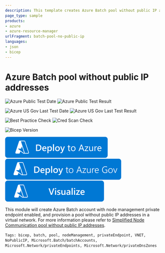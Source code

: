 ```yaml
---
description: This template creates Azure Batch pool without public IP addresses.
page_type: sample
products:
- azure
- azure-resource-manager
urlFragment: batch-pool-no-public-ip
languages:
- json
- bicep
---
```

# Azure Batch pool without public IP addresses

![Azure Public Test Date](https://azurequickstartsservice.blob.core.windows.net/badges/quickstarts/microsoft.batch/batch-pool-no-public-ip/PublicLastTestDate.svg)
![Azure Public Test Result](https://azurequickstartsservice.blob.core.windows.net/badges/quickstarts/microsoft.batch/batch-pool-no-public-ip/PublicDeployment.svg)

![Azure US Gov Last Test Date](https://azurequickstartsservice.blob.core.windows.net/badges/quickstarts/microsoft.batch/batch-pool-no-public-ip/FairfaxLastTestDate.svg)
![Azure US Gov Last Test Result](https://azurequickstartsservice.blob.core.windows.net/badges/quickstarts/microsoft.batch/batch-pool-no-public-ip/FairfaxDeployment.svg)

![Best Practice Check](https://azurequickstartsservice.blob.core.windows.net/badges/quickstarts/microsoft.batch/batch-pool-no-public-ip/BestPracticeResult.svg)
![Cred Scan Check](https://azurequickstartsservice.blob.core.windows.net/badges/quickstarts/microsoft.batch/batch-pool-no-public-ip/CredScanResult.svg)

![Bicep Version](https://azurequickstartsservice.blob.core.windows.net/badges/quickstarts/microsoft.batch/batch-pool-no-public-ip/BicepVersion.svg)

[![Deploy To Azure](https://raw.githubusercontent.com/Azure/azure-quickstart-templates/master/1-CONTRIBUTION-GUIDE/images/deploytoazure.svg?sanitize=true)](https://portal.azure.com/#create/Microsoft.Template/uri/https%3A%2F%2Fraw.githubusercontent.com%2FAzure%2Fazure-quickstart-templates%2Fmaster%2Fquickstarts%2Fmicrosoft.batch%2Fbatch-pool-no-public-ip%2Fazuredeploy.json)
[![Deploy To Azure US Gov](https://raw.githubusercontent.com/Azure/azure-quickstart-templates/master/1-CONTRIBUTION-GUIDE/images/deploytoazuregov.svg?sanitize=true)](https://portal.azure.us/#create/Microsoft.Template/uri/https%3A%2F%2Fraw.githubusercontent.com%2FAzure%2Fazure-quickstart-templates%2Fmaster%2Fquickstarts%2Fmicrosoft.batch%2Fbatch-pool-no-public-ip%2Fazuredeploy.json)
[![Visualize](https://raw.githubusercontent.com/Azure/azure-quickstart-templates/master/1-CONTRIBUTION-GUIDE/images/visualizebutton.svg?sanitize=true)](http://armviz.io/#/?load=https%3A%2F%2Fraw.githubusercontent.com%2FAzure%2Fazure-quickstart-templates%2Fmaster%2Fquickstarts%2Fmicrosoft.batch%2Fbatch-pool-no-public-ip%2Fazuredeploy.json)

This module will create Azure Batch account with node management private endpoint enabled, and provision a pool without public IP addresses in a virtual network. For more information please refer to [Simplified Node Communication pool without public IP addresses](https://docs.microsoft.com/en-us/azure/batch/simplified-node-communication-pool-no-public-ip).

`Tags: bicep, batch, pool, nodeManagement, privateEndpoint, VNET, NoPublicIP, Microsoft.Batch/batchAccounts, Microsoft.Network/privateEndpoints, Microsoft.Network/privateDnsZones`
